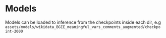 # Models

Models can be loaded to inference from the checkpoints inside each dir, e.g `assets/models/wikidata_BGEE_meaningful_vars_comments_augmented/checkpoint-2000`